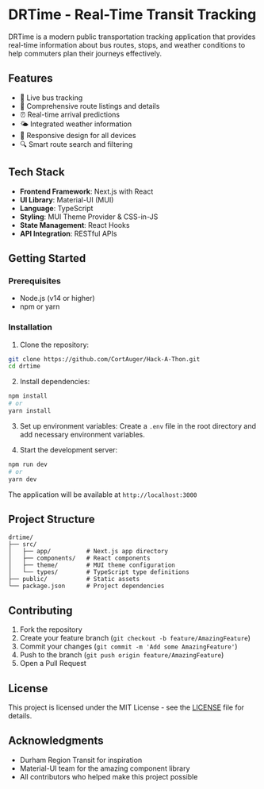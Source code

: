 # DRTime - Real-Time Transit Tracking

DRTime is a modern public transportation tracking application that provides real-time information about bus routes, stops, and weather conditions to help commuters plan their journeys effectively.

## Features

- 🚌 Live bus tracking
- 📍 Comprehensive route listings and details
- ⏰ Real-time arrival predictions
- 🌤️ Integrated weather information
- 📱 Responsive design for all devices
- 🔍 Smart route search and filtering

## Tech Stack

- **Frontend Framework**: Next.js with React
- **UI Library**: Material-UI (MUI)
- **Language**: TypeScript
- **Styling**: MUI Theme Provider & CSS-in-JS
- **State Management**: React Hooks
- **API Integration**: RESTful APIs

## Getting Started

### Prerequisites

- Node.js (v14 or higher)
- npm or yarn

### Installation

1. Clone the repository:
```bash
git clone https://github.com/CortAuger/Hack-A-Thon.git
cd drtime
```

2. Install dependencies:
```bash
npm install
# or
yarn install
```

3. Set up environment variables:
Create a `.env` file in the root directory and add necessary environment variables.

4. Start the development server:
```bash
npm run dev
# or
yarn dev
```

The application will be available at `http://localhost:3000`

## Project Structure

```
drtime/
├── src/
│   ├── app/          # Next.js app directory
│   ├── components/   # React components
│   ├── theme/        # MUI theme configuration
│   └── types/        # TypeScript type definitions
├── public/           # Static assets
└── package.json      # Project dependencies
```

## Contributing

1. Fork the repository
2. Create your feature branch (`git checkout -b feature/AmazingFeature`)
3. Commit your changes (`git commit -m 'Add some AmazingFeature'`)
4. Push to the branch (`git push origin feature/AmazingFeature`)
5. Open a Pull Request

## License

This project is licensed under the MIT License - see the [LICENSE](LICENSE) file for details.

## Acknowledgments

- Durham Region Transit for inspiration
- Material-UI team for the amazing component library
- All contributors who helped make this project possible
